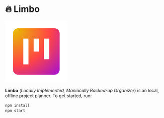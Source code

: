 # 🔥 Limbo
![](./client/src/public/icon.svg)

**Limbo** (*Locally Implemented, Maniacally Backed-up Organizer*) is an local, offline project planner. To get started, run:

```bash
npm install
npm start
```
